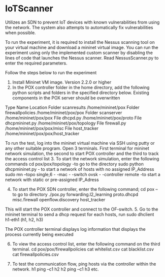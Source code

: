 # IoTScanner
Utilizes an SDN to prevent IoT devices with known vulnerabilities from using the network.  The system also attempts to automatically fix vulnerabilities when possible.


To run the experiment, it is required to install the Nessus scanning tool on your virtual machine and download a mininet virtual image. You can run the experiment using only the implemented custom scanner by disabling the lines of code that launches the Nessus scanner. Read NessusScanner.py to enter the required parameters. 

Follow the steps below to run the experiment 

1.	Install Mininet VM image. Version 2.2.0 or higher
2.	In the POX controller folder in the home directory, add the following python scripts and folders in the specified directory below. Existing components in the POX server should be overwritten

Type	Name	Location
Folder	scanresults	/home/mininet/pox
Folder	firewallpolicies	/home/mininet/pox/pox
Folder	scanserver	/home/mininet/pox/pox
File	dhcpd.py	/home/mininet/pox/proto
File	dhcpmininet.py	/home/mininet/pox/topology
File	firewall.py	/home/mininet/pox/pox/misc
File	host_tracker	/home/mininet/pox/pox/host_tracker

To run the test, log into the mininet virtual machine via SSH using putty or any other suitable program. Open 3 terminals. First terminal for mininet network simulation, the second to start POX controller and the third to track the access control list
3.	To start the network simulation, enter the following commands
cd pox/pox/topology    -to go to the directory
sudo python dhcpmininet.py  - to start a network of hosts with no assigned IP_Address
sudo mn –topo single,6 - -mac - -switch ovsk  - -controller remote   -to start a network with static or pre-assigned IP_Adress

4.	To start the POX SDN controller, enter the following command;
cd pox – to go to directory
./pox.py  forwarding.l2_learning proto.dhcpd misc.firewall openflow.discovery host_tracker

This will start the POX controller and connect to the OF-switch.
5.	Go to the mininet terminal to send a dhcp request for each hosts, run 
sudo dhclient h1-eth1  (h1, h2, h3)

The POX controller terminal displays log information that displays the process currently being executed

6.	To view the access control list, enter the following command on the third terminal. 
cd pox/pox/firewallpolicies
cat whitelist.csv
cat blacklist.csv
cat firewallpolicies.csv

7.	To test the communication flow, ping hosts via the controller within the network.
 h1 ping –c1 h2
h2 ping –c1 h3   etc. 


